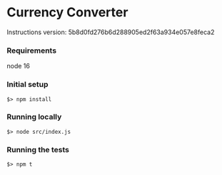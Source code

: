 # Currency Converter
Instructions version: 5b8d0fd276b6d288905ed2f63a934e057e8feca2

### Requirements
node 16

### Initial setup
`$> npm install`

### Running locally
`$> node src/index.js`

### Running the tests
`$> npm t`

